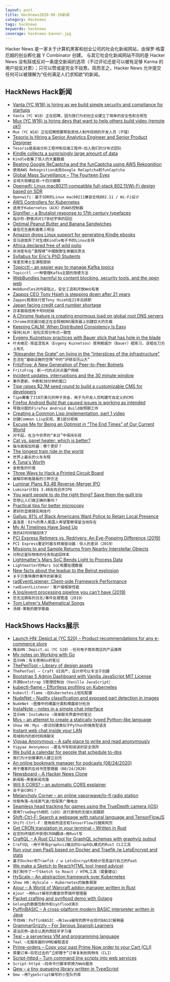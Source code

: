 ```yaml
---
layout: post
title: Hacknews2020-08-26新闻
category: Hacknews
tags: hacknews
keywords: hacknews
coverage: hacknews-banner.jpg
---
```


Hacker News 是一家关于计算机黑客和创业公司的社会化新闻网站，由保罗·格雷厄姆的创业孵化器 Y Combinator 创建。
与其它社会化新闻网站不同的是 Hacker News 没有踩或反对一条提交新闻的选项（不过评论还是可以被有足够 Karma 的用户投反对票）；只可以赞或是完全不投票。简而言之，Hacker News 允许提交任何可以被理解为“任何满足人们求知欲”的新闻。

## HackNews Hack新闻


- [Vanta (YC W18) is hiring as we build simple security and compliance for startups](https://vanta.com/jobs)
- `Vanta（YC W18）正在招聘，因为我们为初创企业建立了简单的安全性和合规性`
- [Mux (YC W16) is hiring devs that want to help others build video (remote ok!)](https://mux.com/jobs?hnj=17)
- `Mux（YC W16）正在招聘想要帮助其他人制作视频的开发人员（不错）`
- [Tesorio Is Hiring a Senior Analytics Engineer and Senior Product Designer](https://www.tesorio.com/careers#job-openings)
- `Tesorio是高级分析工程师和后端工程师–加入我们的分布式团队`
- [Kindle collects a surprisingly large amount of data](https://nullsweep.com/kindle-collects-a-surprisingly-large-amount-of-data/)
- `Kindle收集了惊人的大量数据`
- [Beating Google ReCaptcha and the funCaptcha using AWS Rekognition](https://bitbucket.org/Pirates-of-Silicon-Hills/voightkampff)
- `使用AWS Rekognition击败Google ReCaptcha和funCaptcha`
- [Global Mass Surveillance – The Fourteen Eyes](https://www.privacytools.io/providers/#ukusa)
- `全球大规模监视–十四只眼睛`
- [Openwifi: Linux mac80211 compatible full-stack 802.11/Wi-Fi design based on SDR](https://github.com/open-sdr/openwifi)
- `Openwifi：基于SDR的Linux mac80211兼容全栈802.11 / Wi-Fi设计`
- [AWS Controllers for Kubernetes](https://github.com/aws/aws-controllers-k8s)
- `适用于Kubernetes（ACK）的AWS控制器`
- [Signifier – a Brutalist response to 17th century typefaces](https://klim.co.nz/blog/signifier-design-information/)
- `指示符–野兽派对17世纪字体的回应`
- [Optimal Peanut Butter and Banana Sandwiches](https://www.ethanrosenthal.com/2020/08/25/optimal-peanut-butter-and-banana-sandwiches/)
- `最佳花生酱和香蕉三明治`
- [Amazon drops Linux support for generating Kindle ebooks](https://www.amazon.com/gp/feature.html/?docId=1000765211)
- `亚马逊放弃了对生成Kindle电子书的Linux支持`
- [Africa declared free of wild polio](https://www.bbc.com/news/world-africa-53887947)
- `非洲宣布在“里程碑”中摆脱野生脊髓灰质炎`
- [Syllabus for Eric's PhD Students](https://docs.google.com/document/d/11D3kHElzS2HQxTwPqcaTnU5HCJ8WGE5brTXI4KLf4dM/edit)
- `埃里克博士生课程提纲`
- [Topicctl – an easier way to manage Kafka topics](https://segment.com/blog/easier-management-of-Kafka-topics-with-topicctl/)
- `Topicctl –一种管理Kafka主题的简便方法`
- [WebBundles harmful to content blocking, security tools, and the open web](https://brave.com/webbundles-harmful-to-content-blocking-security-tools-and-the-open-web/)
- `WebBundles对内容阻止，安全工具和开放Web有害`
- [Zappos CEO Tony Hsieh is stepping down after 21 years](https://footwearnews.com/2020/business/executive-moves/zappos-ceo-tony-hsieh-steps-down-1203045974/)
- `Zappos首席执行官Tony Hsieh在21年后辞职`
- [Japan facing credit card number shortage](https://mainichi.jp/english/articles/20200821/p2a/00m/0bu/025000c)
- `日本面临信用卡号码短缺`
- [A Chrome feature is creating enormous load on global root DNS servers](https://arstechnica.com/gadgets/2020/08/a-chrome-feature-is-creating-enormous-load-on-global-root-dns-servers/)
- `Chrome浏览器功能正在全局根DNS服务器上创建巨大的负载`
- [Keeping CALM: When Distributed Consistency Is Easy](https://m-cacm.acm.org/magazines/2020/9/246941-keeping-calm/fulltext)
- `保持CALM：轻松实现分布式一致性`
- [Evgeny Kuznetsov practices with Bauer stick that has hole in the blade](https://russianmachineneverbreaks.com/2020/07/17/evgeny-kuznetsov-practices-with-bauer-stick-that-has-hole-in-the-blade/)
- `叶夫根尼·库兹涅佐夫（Evgeny Kuznetsov）使用鲍威尔（Bauer）棍练习，该棍在刀刃上有孔`
- [“Alexander the Grate” on living in the “interstices of the infrastructure”](https://www.smithsonianmag.com/smithsonian-institution/alexander-grate-homelessness-amid-pandemic-180975474/)
- `生活在“基础设施的空隙”中的“炉排亚历山大”`
- [FritzFrog: A New Generation of Peer-to-Peer Botnets](https://www.guardicore.com/2020/08/fritzfrog-p2p-botnet-infects-ssh-servers/)
- `FritzFrog：新一代的点对点僵尸网络`
- [Incident updates, interruptions and the 30 minute window](https://www.unixdaemon.net/sysadmin/incident-updates-and-interruptions/)
- `事件更新，中断和30分钟的窗口`
- [Tipe raises $2.1M seed round to build a customizable CMS for developers](https://tipe.io/blog/tipe-raises-seed)
- `Tipe筹集了210万美元的种子资金，用于为开发人员构建可自定义的CMS`
- [Firefox Android Build that caused issues is working as intended](https://www.theregister.com/2020/08/25/firefox_android_update/)
- `导致问题的Firefox Android Build按预期工作`
- [Creating a Common Lisp implementation, part 1 video](https://www.youtube.com/watch?v=Wa81OJnlsoI)
- `创建Common Lisp实现，第1部分视频`
- [Excuse Me for Being an Optimist in “The End Times” of Our Current World](https://butterflyeconomy.blogspot.com/2020/08/excuse-me-for-being-optimist-in-end.html)
- `对不起，在当今世界的“末日”中保持乐观`
- [Cat vs. panel heater: which is better?](https://www.oneroof.co.nz/news/38319)
- `猫与面板加热器：哪个更好？`
- [The longest train ride in the world](https://basementgeographer.com/the-longest-train-ride-in-the-world/)
- `世界上最长的火车车程`
- [A Tuna's Worth](https://www.hakaimagazine.com/features/a-tunas-worth/)
- `金枪鱼的价值`
- [Three Ways to Hack a Printed Circuit Board](https://spectrum.ieee.org/computing/hardware/three-ways-to-hack-a-printed-circuit-board)
- `破解印刷电路板的三种方法`
- [Luminar Plans $3.4B Reverse-Merger IPO](https://www.thestreet.com/investing/luminar-driverless-car-producer-to-go-public-through-reverse-merger)
- `Luminar计划$ 3.4B反向合并IPO`
- [You want people to do the right thing? Save them the guilt trip](https://psyche.co/ideas/you-want-people-to-do-the-right-thing-save-them-the-guilt-trip)
- `您想让人们做正确的事吗？`
- [Practical tips for better microcopy](https://learnuxd.io/posts/7-practical-tips-for-better-microcopy/)
- `更好的显微镜实用技巧`
- [Gallup: 81% of Black Americans Want Police to Retain Local Presence](https://news.gallup.com/poll/316571/black-americans-police-retain-local-presence.aspx)
- `盖洛普：81％的黑人美国人希望警察保留当地存在`
- [My AI Timelines Have Sped Up](https://www.alexirpan.com/2020/08/18/ai-timelines.html)
- `我的AI时间轴加快了`
- [PCI Express Retimers vs. Redrivers: An Eye-Popping Difference (2019)](https://www.asteralabs.com/2019/06/26/pci-express-retimers-vs-redrivers-an-eye-popping-difference/)
- `PCI Express重定时器与转接驱动器：惊人的差异（2019）`
- [Missions to and Sample Returns from Nearby Interstellar Objects](https://arxiv.org/abs/2008.07647)
- `对附近星际物体的任务和返回样本`
- [Lightmatter's Mars SoC Bends Light to Process Data](https://www.tomshardware.com/news/lightmatter-mars-soc-bends-light-to-process-data-silicon-photonics)
- `Lightmatter的Mars SoC弯腰处理数据`
- [New facts about the leadup to the Beirut explosion](https://www.occrp.org/en/investigations/a-hidden-tycoon-african-explosives-and-a-loan-from-a-notorious-bank-questionable-connections-surround-beirut-explosion-shipment)
- `关于贝鲁特爆炸事件的新事实`
- [radEventListener: Client-side Framework Performance](https://css-tricks.com/radeventlistener-a-tale-of-client-side-framework-performance/)
- `radEventListener：客户端框架性能`
- [A log/event processing pipeline you can't have (2019)](https://apenwarr.ca/log/20190216)
- `您无法拥有的日志/事件处理管道（2019）`
- [Tom Lehrer's Mathematical Songs](https://mathshistory.st-andrews.ac.uk/Extras/Lehrer_Songs/)
- `汤姆·莱勒的数学歌曲`


## HackShows Hacks展示

- [Launch HN: Depict.ai (YC S20) – Product recommendations for any e-commerce store](item?id=24252408)
- `推出HN：Depict.ai（YC S20）-任何电子商务商店的产品推荐`
- [ My notes on Working with Go](https://github.com/betty200744/ultimate-go)
- `显示HN：有关使用Go的笔记`
- [ ThePenTool – Library of design assets](https://thepentool.co)
- `ThePenTool – Craft UI资产，设计师可以专注于创建`
- [ Bootstrap 5 Admin Dashboard with Vanilla JavaScript MIT License](https://github.com/themesberg/volt-bootstrap-5-dashboard)
- `开源Bootstrap 5管理控制台（Vanilla JavaScript）`
- [ kubectl-flame – Effortless profiling on Kubernetes](https://github.com/VerizonMedia/kubectl-flame)
- `kubectl-flame –在Kubernetes上轻松配置`
- [ NudeNet – Nudity classification and exposed part detection in images](https://github.com/notAI-tech/NudeNet/)
- `NudeNet –图像中的裸露分类和裸露部分检测`
- [ InstaNote – notes in a simple chat interface](https://www.instanote.io/)
- `显示HN：InstaNote –简单聊天界面中的笔记`
- [ Mys – an attempt to create a statically typed Python-like language](https://github.com/eerimoq/mys)
- `Show HN：Mys –尝试创建类似于Python的强类型语言`
- [ Instant web chat inside your LAN](https://localchat.bigsun.xyz/)
- `局域网内的即时网络聊天`
- [ Vigyaa Anonymous – A safe place to write and read anonymously](http://Vigyaa.io)
- `Vigyaa Anonymous –匿名书写和阅读的安全场所`
- [ We build a calendar for people that schedule to-dos](https://amie.so)
- `我们为计划做事的人建立日历`
- [ An online bookmark manager for podcasts (08/24/2020)](item?id=24263425)
- `用于播客的在线书签管理器（08/24/2020）`
- [ Newsboard – A Hacker News Clone](http://newsboard.robdelacruz.com/)
- `新闻板–黑客新闻克隆`
- [ Will It CORS? – an automatic CORS explainer](http://willitcors.com)
- `会不会CORS？ `
- [ Melancholy Corner – an online vaporwave/lo-fi radio station](https://melancholy.xyz/)
- `忧郁角落–在线蒸气波/低保真广播电台`
- [ Seamless head tracking for games using the TrueDepth camera (iOS)](http://www.inflightassistant.com/smoothtrack/index.html)
- `使用TrueDepth相机（iOS）进行游戏的无缝头部跟踪`
- [ Shift-Ctrl-F: Search a webpage with natural language and TensorFlowJS](https://github.com/model-zoo/shift-ctrl-f)
- `Shift-Ctrl-F：使用自然语言和TensorFlowJS搜索网页`
- [ Get CRON translation in your terminal – Written in Rust](https://github.com/bufrsh/cron)
- `在您的终端机中获得CRON翻译–用Rust写`
- [ CraftQL – A Rust CLI tool for GraphQL schemas with graphviz output](https://github.com/yamafaktory/craftql)
- `CraftQL –用于带有graphviz输出的GraphQL模式的Rust CLI工具`
- [ Run your own PaaS based on Docker and Traefik /w LetsEncrypt and stats](https://github.com/almarklein/mypaas)
- `基于Docker和Traefik / w LetsEncrypt和统计信息运行自己的PaaS`
- [ We make a Sketch to React/HTML tool (need advice)](https://pxcode.io/)
- `我们制作了一个Sketch to React / HTML工具（需要建议）`
- [ HyScale – An abstraction framework over Kubernetes](https://github.com/hyscale/hyscale)
- `Show HN：HyScale – Kubernetes的抽象框架`
- [ Ajour – A World of Warcraft addon manager written in Rust](https://github.com/casperstorm/ajour)
- `Ajour –用Rust编写的魔兽世界插件管理器`
- [ Packet crafting and synflood demo with Golang](https://github.com/rootVIII/gosynflood)
- `Golang的数据包制作和synflood演示`
- [ PuffinBASIC – A cross-platform modern BASIC interpreter written in Java](item?id=24265387)
- `节目HN：PuffinBASIC –用Java编写的跨平台现代BASIC解释器`
- [ GrammarGrizzly – For Serious Spanish Learners](https://grammargrizzly.com/)
- `语法灰熊–适合认真的西班牙学习者`
- [ Teal – a serverless VM and programming language](https://www.condense9.com/)
- `Teal –无服务器的VM和编程语言`
- [ Prime-orders – Copy your past Prime Now order to your Cart (CLI)](https://github.com/sijanmilan/prime-orders)
- `首要订单–将您过去的“立即赠予”订单复制到购物车（CLI）`
- [ Script-httpd – Turn command line scripts into web services](https://github.com/beefsack/script-httpd/)
- `Script-httpd –将命令行脚本转换为Web服务`
- [ Qew – a tiny queueing library written in TypeScript](https://github.com/Arrow7000/qew)
- `Qew –用TypeScript编写的小型队列库`

